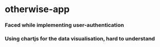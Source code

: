 # otherwise-app

### Faced while implementing user-authentication
### Using chartjs for the data visualisation, hard to understand